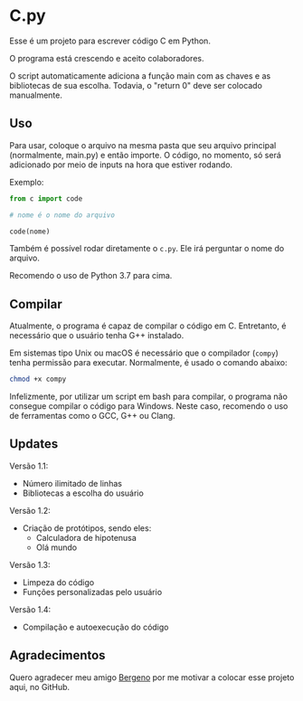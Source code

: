 # C.py

Esse é um projeto para escrever código C em Python.

O programa está crescendo e aceito colaboradores.

O script automaticamente adiciona a função main com as chaves e as bibliotecas de sua escolha. Todavia, o "return 0" deve ser colocado manualmente.

## Uso

Para usar, coloque o arquivo na mesma pasta que seu arquivo principal (normalmente, main.py) e então importe. O código, no momento, só será adicionado por meio de inputs na hora que estiver rodando.

Exemplo:

```py
from c import code

# nome é o nome do arquivo

code(nome)
```

Também é possível rodar diretamente o `c.py`. Ele irá perguntar o nome do arquivo.

Recomendo o uso de Python 3.7 para cima.

## Compilar

Atualmente, o programa é capaz de compilar o código em C. Entretanto, é necessário que o usuário tenha G++ instalado.

Em sistemas tipo Unix ou macOS é necessário que o compilador (`compy`) tenha permissão para executar. Normalmente, é usado o comando abaixo:

```sh
chmod +x compy
```

Infelizmente, por utilizar um script em bash para compilar, o programa não consegue compilar o código para Windows. Neste caso, recomendo o uso de ferramentas como o GCC, G++ ou Clang.

## Updates

Versão 1.1:
- Número ilimitado de linhas
- Bibliotecas a escolha do usuário

Versão 1.2:
- Criação de protótipos, sendo eles:
    - Calculadora de hipotenusa
    - Olá mundo

Versão 1.3:
- Limpeza do código
- Funções personalizadas pelo usuário

Versão 1.4: 
- Compilação e autoexecução do código

## Agradecimentos

Quero agradecer meu amigo [Bergeno](https://github.com/bergeno) por me motivar a colocar esse projeto aqui, no GitHub.